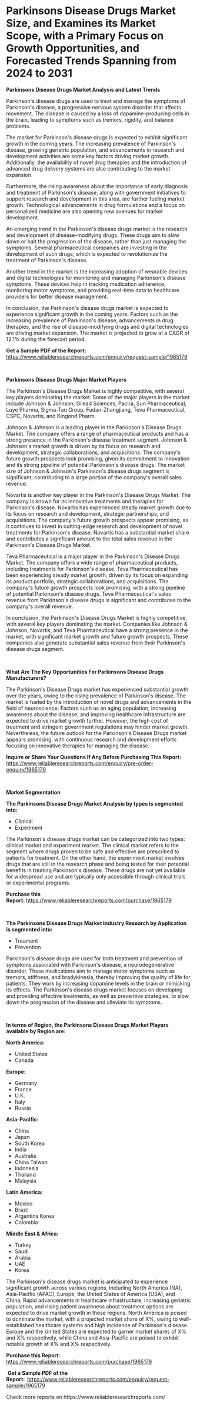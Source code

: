 <p><h1>Parkinsons Disease Drugs Market Size, and Examines its Market Scope, with a Primary Focus on Growth Opportunities, and Forecasted Trends Spanning from 2024 to 2031</h1></p><p><strong>Parkinsons Disease Drugs Market Analysis and Latest Trends</strong></p>
<p><p>Parkinson's disease drugs are used to treat and manage the symptoms of Parkinson's disease, a progressive nervous system disorder that affects movement. The disease is caused by a loss of dopamine-producing cells in the brain, leading to symptoms such as tremors, rigidity, and balance problems.</p><p>The market for Parkinson's disease drugs is expected to exhibit significant growth in the coming years. The increasing prevalence of Parkinson's disease, growing geriatric population, and advancements in research and development activities are some key factors driving market growth. Additionally, the availability of novel drug therapies and the introduction of advanced drug delivery systems are also contributing to the market expansion.</p><p>Furthermore, the rising awareness about the importance of early diagnosis and treatment of Parkinson's disease, along with government initiatives to support research and development in this area, are further fueling market growth. Technological advancements in drug formulations and a focus on personalized medicine are also opening new avenues for market development.</p><p>An emerging trend in the Parkinson's disease drugs market is the research and development of disease-modifying drugs. These drugs aim to slow down or halt the progression of the disease, rather than just managing the symptoms. Several pharmaceutical companies are investing in the development of such drugs, which is expected to revolutionize the treatment of Parkinson's disease.</p><p>Another trend in the market is the increasing adoption of wearable devices and digital technologies for monitoring and managing Parkinson's disease symptoms. These devices help in tracking medication adherence, monitoring motor symptoms, and providing real-time data to healthcare providers for better disease management.</p><p>In conclusion, the Parkinson's disease drugs market is expected to experience significant growth in the coming years. Factors such as the increasing prevalence of Parkinson's disease, advancements in drug therapies, and the rise of disease-modifying drugs and digital technologies are driving market expansion. The market is projected to grow at a CAGR of 12.1% during the forecast period.</p></p>
<p><strong>Get a Sample PDF of the Report:&nbsp;</strong> <a href="https://www.reliableresearchreports.com/enquiry/request-sample/1965179">https://www.reliableresearchreports.com/enquiry/request-sample/1965179</a></p>
<p>&nbsp;</p>
<p><strong>Parkinsons Disease Drugs Major Market Players</strong></p>
<p><p>The Parkinson's Disease Drugs Market is highly competitive, with several key players dominating the market. Some of the major players in the market include Johnson & Johnson, Gilead Sciences, Pacira, Sun Pharmaceutical, Luye Pharma, Sigma-Tau Group, Fudan-Zhangjiang, Teva Pharmaceutical, CSPC, Novartis, and Kingond Pharm.</p><p>Johnson & Johnson is a leading player in the Parkinson's Disease Drugs Market. The company offers a range of pharmaceutical products and has a strong presence in the Parkinson's disease treatment segment. Johnson & Johnson's market growth is driven by its focus on research and development, strategic collaborations, and acquisitions. The company's future growth prospects look promising, given its commitment to innovation and its strong pipeline of potential Parkinson's disease drugs. The market size of Johnson & Johnson's Parkinson's disease drugs segment is significant, contributing to a large portion of the company's overall sales revenue.</p><p>Novartis is another key player in the Parkinson's Disease Drugs Market. The company is known for its innovative treatments and therapies for Parkinson's disease. Novartis has experienced steady market growth due to its focus on research and development, strategic partnerships, and acquisitions. The company's future growth prospects appear promising, as it continues to invest in cutting-edge research and development of novel treatments for Parkinson's disease. Novartis has a substantial market share and contributes a significant amount to the total sales revenue in the Parkinson's Disease Drugs Market.</p><p>Teva Pharmaceutical is a major player in the Parkinson's Disease Drugs Market. The company offers a wide range of pharmaceutical products, including treatments for Parkinson's disease. Teva Pharmaceutical has been experiencing steady market growth, driven by its focus on expanding its product portfolio, strategic collaborations, and acquisitions. The company's future growth prospects look promising, with a strong pipeline of potential Parkinson's disease drugs. Teva Pharmaceutical's sales revenue from Parkinson's disease drugs is significant and contributes to the company's overall revenue.</p><p>In conclusion, the Parkinson's Disease Drugs Market is highly competitive, with several key players dominating the market. Companies like Johnson & Johnson, Novartis, and Teva Pharmaceutical have a strong presence in the market, with significant market growth and future growth prospects. These companies also generate substantial sales revenue from their Parkinson's disease drugs segment.</p></p>
<p>&nbsp;</p>
<p><strong>What Are The Key Opportunities For Parkinsons Disease Drugs Manufacturers?</strong></p>
<p><p>The Parkinson's Disease Drugs market has experienced substantial growth over the years, owing to the rising prevalence of Parkinson's disease. The market is fueled by the introduction of novel drugs and advancements in the field of neuroscience. Factors such as an aging population, increasing awareness about the disease, and improving healthcare infrastructure are expected to drive market growth further. However, the high cost of treatment and stringent government regulations may hinder market growth. Nevertheless, the future outlook for the Parkinson's Disease Drugs market appears promising, with continuous research and development efforts focusing on innovative therapies for managing the disease.</p></p>
<p><strong>Inquire or Share Your Questions If Any Before Purchasing This Report:</strong> <a href="https://www.reliableresearchreports.com/enquiry/pre-order-enquiry/1965179">https://www.reliableresearchreports.com/enquiry/pre-order-enquiry/1965179</a></p>
<p>&nbsp;</p>
<p><strong>Market Segmentation</strong></p>
<p><strong>The Parkinsons Disease Drugs Market Analysis by types is segmented into:</strong></p>
<p><ul><li>Clinical</li><li>Experiment</li></ul></p>
<p><p>The Parkinson's disease drugs market can be categorized into two types: clinical market and experiment market. The clinical market refers to the segment where drugs proven to be safe and effective are prescribed to patients for treatment. On the other hand, the experiment market involves drugs that are still in the research phase and being tested for their potential benefits in treating Parkinson's disease. These drugs are not yet available for widespread use and are typically only accessible through clinical trials or experimental programs.</p></p>
<p><strong>Purchase this Report:&nbsp;</strong><a href="https://www.reliableresearchreports.com/purchase/1965179">https://www.reliableresearchreports.com/purchase/1965179</a></p>
<p>&nbsp;</p>
<p><strong>The Parkinsons Disease Drugs Market Industry Research by Application is segmented into:</strong></p>
<p><ul><li>Treament</li><li>Prevention</li></ul></p>
<p><p>Parkinson's disease drugs are used for both treatment and prevention of symptoms associated with Parkinson's disease, a neurodegenerative disorder. These medications aim to manage motor symptoms such as tremors, stiffness, and bradykinesia, thereby improving the quality of life for patients. They work by increasing dopamine levels in the brain or mimicking its effects. The Parkinson's disease drugs market focuses on developing and providing effective treatments, as well as preventive strategies, to slow down the progression of the disease and alleviate its symptoms.</p></p>
<p>&nbsp;</p>
<p><strong>In terms of Region, the Parkinsons Disease Drugs Market Players available by Region are:</strong></p>
<p>
    <p> <strong> North America: </strong>
        <ul>
            <li>United States</li>
            <li>Canada</li>
        </ul>
        </p> 
    <p> <strong> Europe: </strong>
        <ul>
            <li>Germany</li>
            <li>France</li>
            <li>U.K.</li>
            <li>Italy</li>
            <li>Russia</li>
        </ul>
        </p> 
    <p> <strong> Asia-Pacific: </strong>
        <ul>
            <li>China</li>
            <li>Japan</li>
            <li>South Korea</li>
            <li>India</li>
            <li>Australia</li>
            <li>China Taiwan</li>
            <li>Indonesia</li>
            <li>Thailand</li>
            <li>Malaysia</li>
        </ul>
        </p> 
    <p> <strong> Latin America: </strong>
        <ul>
            <li>Mexico</li>
            <li>Brazil</li>
            <li>Argentina Korea</li>
            <li>Colombia</li>
        </ul>
        </p> 
    <p> <strong> Middle East & Africa: </strong>
        <ul>
            <li>Turkey</li>
            <li>Saudi</li>
            <li>Arabia</li>
            <li>UAE</li>
            <li>Korea</li>
        </ul>
    </p>
    </p>
<p><p>The Parkinson's disease drugs market is anticipated to experience significant growth across various regions, including North America (NA), Asia-Pacific (APAC), Europe, the United States of America (USA), and China. Rapid advancements in healthcare infrastructure, increasing geriatric population, and rising patient awareness about treatment options are expected to drive market growth in these regions. North America is poised to dominate the market, with a projected market share of X%, owing to well-established healthcare systems and high incidence of Parkinson's disease. Europe and the United States are expected to garner market shares of X% and X% respectively, while China and Asia-Pacific are poised to exhibit notable growth at X% and X% respectively.</p></p>
<p><strong>Purchase this Report: </strong><a href="https://www.reliableresearchreports.com/purchase/1965179">https://www.reliableresearchreports.com/purchase/1965179</a></p>
<p>&nbsp;<strong>Get a Sample PDF of the Report:&nbsp;&nbsp;</strong><a href="https://www.reliableresearchreports.com/enquiry/request-sample/1965179">https://www.reliableresearchreports.com/enquiry/request-sample/1965179</a></p>
<p><strong></strong></p>
<p>Check more reports on https://www.reliableresearchreports.com/</p>